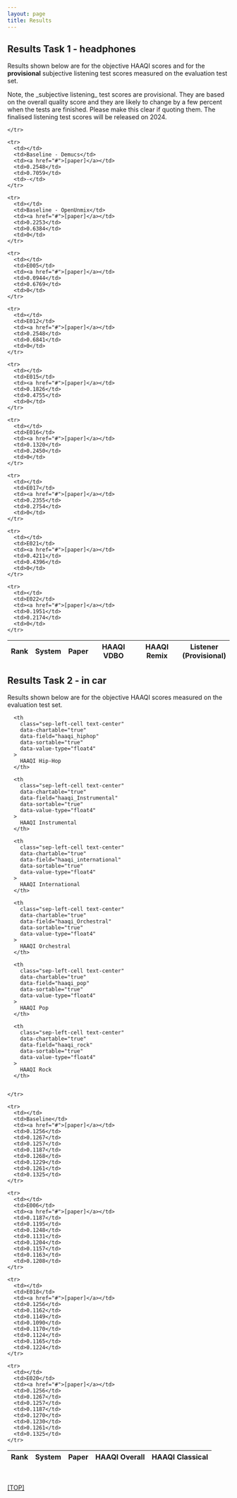```yaml
---
layout: page
title: Results
---
```


<div class="panel panel-default">
<div class="panel-body">

<div class="bg-light py-1">
      <div class="container page-content">
          <article>

<h2>Results Task 1 - headphones</h2>

Results shown below are for the objective HAAQI scores and for the **provisional** subjective listening test scores measured on the evaluation test set. 

<p>Note, the _subjective listening_ test scores are provisional. They are based on the overall quality score and they are likely to change by a few percent when the tests are finished. 
Please make this clear if quoting them. The finalised listening test scores will be released on 2024.

</p>

<table
  class="datatable table table-hover table-condensed"
  data-bar-hline="true"
  data-chart-default-mode="bar"
  data-chart-modes="bar,scatter"
  data-id-field="system"
  data-pagination="false"
  data-rank-mode="grouped_muted"
  data-row-highlighting="true"
  data-bar-height="340"
  data-show-chart="true"
  data-show-rank="true"
  data-sort-name="haaqi"
  data-sort-order="desc"
  data-scatter-x="haaqi"
  data-scatter-y="listener"
  data-line-yaxis-beginatzero="true"
>
  <thead>
    <tr>
      <th class="sep-left-cell text-center" data-rank="true">Rank</th>
      <th
        class="sep-left-cell text-center"
        data-field="system"
        data-sortable="true"
        data-value-type="str"
        id="system"
      >
        System
      </th>
      <th
        class="sep-left-cell text-center"
        data-field="paper"
        data-sortable="true"
        data-value-type="str"
        id="paper"
      >
        Paper
      </th>
      <th
        class="sep-left-cell text-center"
        data-chartable="true"
        data-field="haaqi"
        data-sortable="true"
        data-value-type="float4"
      >
        HAAQI VDBO
      </th>
      <th
        class="sep-left-cell text-center"
        data-chartable="true"
        data-field="haaqi_remix"
        data-sortable="true"
        data-value-type="float4"
      >
        HAAQI Remix
      </th>
      <th
        class="sep-left-cell text-center"
        data-chartable="true"
        data-field="listener"
        data-sortable="true"
        data-value-type="float4"
      >
        Listener<br/> (Provisional)
      </th>

    </tr>

  </thead>

  <tbody>

    <tr>
      <td></td>
      <td>Baseline - Demucs</td>
      <td><a href="#">[paper]</a></td>
      <td>0.2548</td>
      <td>0.7059</td>
      <td>-</td>
    </tr>

    <tr>
      <td></td>
      <td>Baseline - OpenUnmix</td>
      <td><a href="#">[paper]</a></td>
      <td>0.2253</td>
      <td>0.6384</td>
      <td>0</td>
    </tr>

    <tr>
      <td></td>
      <td>E005</td>
      <td><a href="#">[paper]</a></td>
      <td>0.0944</td>
      <td>0.6769</td>
      <td>0</td>
    </tr>

    <tr>
      <td></td>
      <td>E012</td>
      <td><a href="#">[paper]</a></td>
      <td>0.2548</td>
      <td>0.6841</td>
      <td>0</td>
    </tr>

    <tr>
      <td></td>
      <td>E015</td>
      <td><a href="#">[paper]</a></td>
      <td>0.1826</td>
      <td>0.4755</td>
      <td>0</td>
    </tr>

    <tr>
      <td></td>
      <td>E016</td>
      <td><a href="#">[paper]</a></td>
      <td>0.1320</td>
      <td>0.2450</td>
      <td>0</td>
    </tr>

    <tr>
      <td></td>
      <td>E017</td>
      <td><a href="#">[paper]</a></td>
      <td>0.2355</td>
      <td>0.2754</td>
      <td>0</td>
    </tr>

    <tr>
      <td></td>
      <td>E021</td>
      <td><a href="#">[paper]</a></td>
      <td>0.4211</td>
      <td>0.4396</td>
      <td>0</td>
    </tr>

    <tr>
      <td></td>
      <td>E022</td>
      <td><a href="#">[paper]</a></td>
      <td>0.1951</td>
      <td>0.2174</td>
      <td>0</td>
    </tr>



  </tbody>
</table>


<h2>Results Task 2 - in car</h2>
<p>
Results shown below are for the objective HAAQI scores measured on the evaluation test set.
</p>

<table
  class="datatable table table-hover table-condensed"
  data-bar-hline="true"
  data-chart-default-mode="bar"
  data-chart-modes="bar,scatter"
  data-id-field="system"
  data-pagination="false"
  data-rank-mode="grouped_muted"
  data-row-highlighting="true"
  data-bar-height="340"
  data-show-chart="true"
  data-show-rank="true"
  data-sort-name="haaqi"
  data-sort-order="desc"
  data-scatter-x="haaqi"
  data-scatter-y="haaqi_classical"
  data-line-yaxis-beginatzero="true"
>
  <thead>
    <tr>
      <th class="sep-left-cell text-center" data-rank="true">Rank</th>
      <th
        class="sep-left-cell text-center"
        data-field="system"
        data-sortable="true"
        data-value-type="str"
        id="system"
      >
        System
      </th>
      <th
        class="sep-left-cell text-center"
        data-field="paper"
        data-sortable="true"
        data-value-type="str"
        id="paper"
      >
        Paper
      </th>
      <th
        class="sep-left-cell text-center"
        data-chartable="true"
        data-field="haaqi"
        data-sortable="true"
        data-value-type="float4"
      >
        HAAQI Overall
      </th>
      <th
        class="sep-left-cell text-center"
        data-chartable="true"
        data-field="haaqi_classical"
        data-sortable="true"
        data-value-type="float4"
      >
        HAAQI Classical
      </th>

      <th
        class="sep-left-cell text-center"
        data-chartable="true"
        data-field="haaqi_hiphop"
        data-sortable="true"
        data-value-type="float4"
      >
        HAAQI Hip-Hop
      </th>

      <th
        class="sep-left-cell text-center"
        data-chartable="true"
        data-field="haaqi_Instrumental"
        data-sortable="true"
        data-value-type="float4"
      >
        HAAQI Instrumental
      </th>

      <th
        class="sep-left-cell text-center"
        data-chartable="true"
        data-field="haaqi_international"
        data-sortable="true"
        data-value-type="float4"
      >
        HAAQI International
      </th>

      <th
        class="sep-left-cell text-center"
        data-chartable="true"
        data-field="haaqi_Orchestral"
        data-sortable="true"
        data-value-type="float4"
      >
        HAAQI Orchestral
      </th>

      <th
        class="sep-left-cell text-center"
        data-chartable="true"
        data-field="haaqi_pop"
        data-sortable="true"
        data-value-type="float4"
      >
        HAAQI Pop
      </th>

      <th
        class="sep-left-cell text-center"
        data-chartable="true"
        data-field="haaqi_rock"
        data-sortable="true"
        data-value-type="float4"
      >
        HAAQI Rock
      </th>


    </tr>

  </thead>

  <tbody>

    <tr>
      <td></td>
      <td>Baseline</td>
      <td><a href="#">[paper]</a></td>
      <td>0.1256</td>
      <td>0.1267</td>
      <td>0.1257</td>
      <td>0.1187</td>
      <td>0.1268</td>
      <td>0.1229</td>
      <td>0.1261</td>
      <td>0.1325</td>
    </tr>

    <tr>
      <td></td>
      <td>E006</td>
      <td><a href="#">[paper]</a></td>
      <td>0.1187</td>
      <td>0.1195</td>
      <td>0.1248</td>
      <td>0.1131</td>
      <td>0.1204</td>
      <td>0.1157</td>
      <td>0.1163</td>
      <td>0.1208</td>
    </tr>

    <tr>
      <td></td>
      <td>E018</td>
      <td><a href="#">[paper]</a></td>
      <td>0.1256</td>
      <td>0.1162</td>
      <td>0.1149</td>
      <td>0.1090</td>
      <td>0.1170</td>
      <td>0.1124</td>
      <td>0.1165</td>
      <td>0.1224</td>
    </tr>

    <tr>
      <td></td>
      <td>E020</td>
      <td><a href="#">[paper]</a></td>
      <td>0.1256</td>
      <td>0.1267</td>
      <td>0.1257</td>
      <td>0.1187</td>
      <td>0.1270</td>
      <td>0.1230</td>
      <td>0.1261</td>
      <td>0.1325</td>
    </tr>

  </tbody>
</table>

<section>
<br />


<a href="#TOP">[TOP]</a>
<p />
<br />
<br />

  </section>

</article>

</div>

</div>
